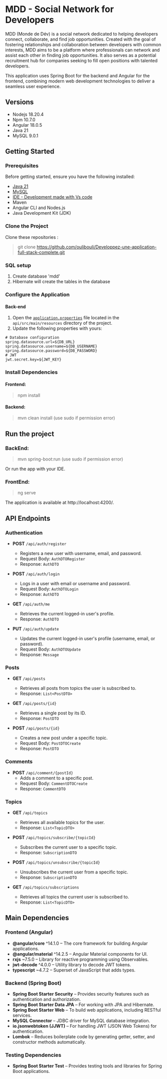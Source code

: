 # MDD - Social Network for Developers

MDD (Monde de Dév) is a social network dedicated to helping developers connect, collaborate, and find job opportunities. Created with the goal of fostering relationships and collaboration between developers with common interests, MDD aims to be a platform where professionals can network and assist each other in finding job opportunities. It also serves as a potential recruitment hub for companies seeking to fill open positions with talented developers.

This application uses Spring Boot for the backend and Angular for the frontend, combining modern web development technologies to deliver a seamless user experience.

## Versions
* Nodejs 18.20.4
* Npm 10.7.0
* Angular 18.0.5
* Java 21
* MySQL 9.0.1

## Getting Started

### Prerequisites

Before getting started, ensure you have the following installed:

- [Java 21](https://www.oracle.com/java/technologies/downloads/)
- [MySQL](https://www.mysql.com/fr/downloads/)
- [IDE - Development made with Vs code](https://code.visualstudio.com/download)
- Maven
- Angular CLI and Nodes.js
- Java Development Kit (JDK)

### Clone the Project

Clone these repositories :
> git clone https://github.com/oulibouli/Developpez-une-application-full-stack-complete.git

### SQL setup
1. Create database 'mdd'
2. Hibernate will create the tables in the database

### Configure the Application
#### Back-end
1. Open the [`application.properties`](src/main/resources/application.properties) file located in the `api/src/main/resources` directory of the project.
2. Update the following properties with yours:

```properties
# Database configuration
spring.datasource.url=${DB_URL}
spring.datasource.username=${DB_USERNAME}
spring.datasource.password=${DB_PASSWORD}
# JWT
jwt.secret.key=${JWT_KEY}
```

### Install Dependencies

#### Frontend:

> npm install

#### Backend:

> mvn clean install (use sudo if permission error)

## Run the project

### BackEnd:

> mvn spring-boot:run (use sudo if permission error)

Or run the app with your IDE.

### FrontEnd:

> ng serve

The application is available at http://localhost:4200/.

## API Endpoints

### Authentication
- **POST** `/api/auth/register`
  - Registers a new user with username, email, and password.
  - Request Body: `AuthDTORegister`
  - Response: `AuthDTO`

- **POST** `/api/auth/login`
  - Logs in a user with email or username and password.
  - Request Body: `AuthDTOLogin`
  - Response: `AuthDTO`

- **GET** `/api/auth/me`
  - Retrieves the current logged-in user's profile.
  - Response: `AuthDTO`

- **PUT** `/api/auth/update`
  - Updates the current logged-in user's profile (username, email, or password).
  - Request Body: `AuthDTOUpdate`
  - Response: `Message`

### Posts
- **GET** `/api/posts`
  - Retrieves all posts from topics the user is subscribed to.
  - Response: `List<PostDTO>`

- **GET** `/api/posts/{id}`
  - Retrieves a single post by its ID.
  - Response: `PostDTO`

- **POST** `/api/posts/{id}`
  - Creates a new post under a specific topic.
  - Request Body: `PostDTOCreate`
  - Response: `PostDTO`

### Comments
- **POST** `/api/comment/{postId}`
  - Adds a comment to a specific post.
  - Request Body: `CommentDTOCreate`
  - Response: `CommentDTO`

### Topics
- **GET** `/api/topics`
  - Retrieves all available topics for the user.
  - Response: `List<TopicDTO>`

- **POST** `/api/topics/subscribe/{topicId}`
  - Subscribes the current user to a specific topic.
  - Response: `SubscriptionDTO`

- **POST** `/api/topics/unsubscribe/{topicId}`
  - Unsubscribes the current user from a specific topic.
  - Response: `SubscriptionDTO`

- **GET** `/api/topics/subscriptions`
  - Retrieves all topics the current user is subscribed to.
  - Response: `List<TopicDTO>`

## Main Dependencies

### Frontend (Angular)
- **@angular/core** ^14.1.0 – The core framework for building Angular applications.
- **@angular/material** ^14.2.5 – Angular Material components for UI.
- **rxjs** ~7.5.0 – Library for reactive programming using Observables.
- **jwt-decode** ^4.0.0 – Utility library to decode JWT tokens.
- **typescript** ~4.7.2 – Superset of JavaScript that adds types.

### Backend (Spring Boot)
- **Spring Boot Starter Security** – Provides security features such as authentication and authorization.
- **Spring Boot Starter Data JPA** – For working with JPA and Hibernate.
- **Spring Boot Starter Web** – To build web applications, including RESTful services.
- **MySQL Connector** – JDBC driver for MySQL database integration.
- **io.jsonwebtoken (JJWT)** – For handling JWT (JSON Web Tokens) for authentication.
- **Lombok** – Reduces boilerplate code by generating getter, setter, and constructor methods automatically.

### Testing Dependencies
- **Spring Boot Starter Test** – Provides testing tools and libraries for Spring Boot applications.